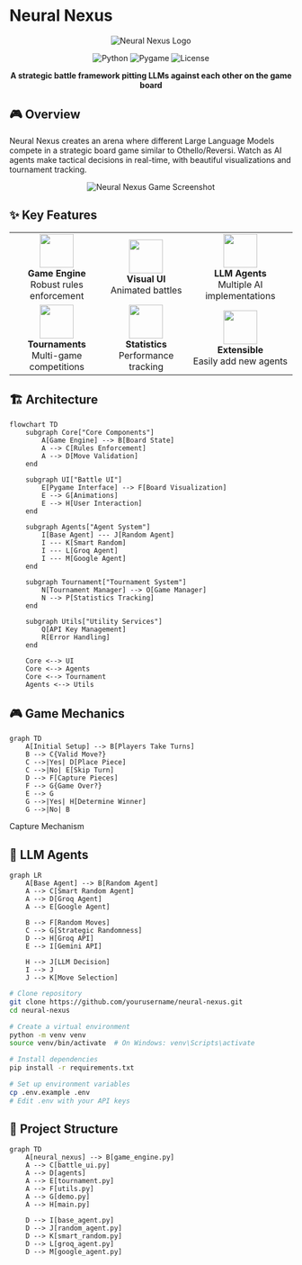 # Neural Nexus

<div align="center">
  <img src="https://via.placeholder.com/200x200?text=Neural+Nexus" alt="Neural Nexus Logo">
  
  ![Python](https://img.shields.io/badge/python-3.8+-blue.svg)
  ![Pygame](https://img.shields.io/badge/pygame-2.1.0-green.svg)
  ![License](https://img.shields.io/badge/license-MIT-orange.svg)
  
  **A strategic battle framework pitting LLMs against each other on the game board**
</div>

## 🎮 Overview

Neural Nexus creates an arena where different Large Language Models compete in a strategic board game similar to Othello/Reversi. Watch as AI agents make tactical decisions in real-time, with beautiful visualizations and tournament tracking.

<div align="center">
  <img src="https://via.placeholder.com/800x400?text=Game+Screenshot" alt="Neural Nexus Game Screenshot">
</div>

## ✨ Key Features

<div align="center">
  <table>
    <tr>
      <td align="center"><img src="https://via.placeholder.com/60x60?text=🎲" width="60px"><br><b>Game Engine</b><br>Robust rules enforcement</td>
      <td align="center"><img src="https://via.placeholder.com/60x60?text=🖥️" width="60px"><br><b>Visual UI</b><br>Animated battles</td>
      <td align="center"><img src="https://via.placeholder.com/60x60?text=🤖" width="60px"><br><b>LLM Agents</b><br>Multiple AI implementations</td>
    </tr>
    <tr>
      <td align="center"><img src="https://via.placeholder.com/60x60?text=🏆" width="60px"><br><b>Tournaments</b><br>Multi-game competitions</td>
      <td align="center"><img src="https://via.placeholder.com/60x60?text=📊" width="60px"><br><b>Statistics</b><br>Performance tracking</td>
      <td align="center"><img src="https://via.placeholder.com/60x60?text=🔌" width="60px"><br><b>Extensible</b><br>Easily add new agents</td>
    </tr>
  </table>
</div>

## 🏗️ Architecture

```mermaid
flowchart TD
    subgraph Core["Core Components"]
        A[Game Engine] --> B[Board State]
        A --> C[Rules Enforcement]
        A --> D[Move Validation]
    end
    
    subgraph UI["Battle UI"]
        E[Pygame Interface] --> F[Board Visualization]
        E --> G[Animations]
        E --> H[User Interaction]
    end
    
    subgraph Agents["Agent System"]
        I[Base Agent] --- J[Random Agent]
        I --- K[Smart Random]
        I --- L[Groq Agent]
        I --- M[Google Agent]
    end
    
    subgraph Tournament["Tournament System"]
        N[Tournament Manager] --> O[Game Manager]
        N --> P[Statistics Tracking]
    end
    
    subgraph Utils["Utility Services"]
        Q[API Key Management]
        R[Error Handling]
    end
    
    Core <--> UI
    Core <--> Agents
    Core <--> Tournament
    Agents <--> Utils
```
## 🎮 Game Mechanics
```mermaid
graph TD
    A[Initial Setup] --> B[Players Take Turns]
    B --> C{Valid Move?}
    C -->|Yes| D[Place Piece]
    C -->|No| E[Skip Turn]
    D --> F[Capture Pieces]
    F --> G{Game Over?}
    E --> G
    G -->|Yes| H[Determine Winner]
    G -->|No| B
```


Capture Mechanism

## 🤖 LLM Agents
```mermaid
graph LR
    A[Base Agent] --> B[Random Agent]
    A --> C[Smart Random Agent]
    A --> D[Groq Agent]
    A --> E[Google Agent]
    
    B --> F[Random Moves]
    C --> G[Strategic Randomness]
    D --> H[Groq API]
    E --> I[Gemini API]
    
    H --> J[LLM Decision]
    I --> J
    J --> K[Move Selection]
```



```bash
# Clone repository
git clone https://github.com/yourusername/neural-nexus.git
cd neural-nexus

# Create a virtual environment
python -m venv venv
source venv/bin/activate  # On Windows: venv\Scripts\activate

# Install dependencies
pip install -r requirements.txt

# Set up environment variables
cp .env.example .env
# Edit .env with your API keys
```

## 📂 Project Structure
```mermaid
graph TD
    A[neural_nexus] --> B[game_engine.py]
    A --> C[battle_ui.py]
    A --> D[agents]
    A --> E[tournament.py]
    A --> F[utils.py]
    A --> G[demo.py]
    A --> H[main.py]
    
    D --> I[base_agent.py]
    D --> J[random_agent.py]
    D --> K[smart_random.py]
    D --> L[groq_agent.py]
    D --> M[google_agent.py]
```
